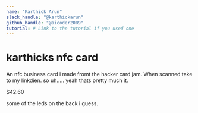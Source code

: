 ```yaml
---
name: "Karthick Arun"
slack_handle: "@karthickarun"
github_handle: "@aicoder2009"
tutorial: # Link to the tutorial if you used one
---
```


# karthicks nfc card

<!-- Describe your board in 2-3 sentences. What are you making? What will it do? -->
An nfc business card i made fromt the hacker card jam. When scanned take to my linkdien. so uh..... yeah thats pretty much it.
<!-- How much is it going to cost? -->
$42.60
<!-- Tell us a little bit about your design process. What were some challenges? What helped? ***Totally optional*** -->
some of the leds on the back i guess.
